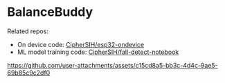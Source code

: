 # BalanceBuddy
Related repos:
- On device code: [CipherSIH/esp32-ondevice](https://github.com/CipherSIH/esp32-ondevice)
- ML model training code: [CipherSIH/fall-detect-notebook](https://github.com/CipherSIH/fall-detect-notebook)


https://github.com/user-attachments/assets/c15cd8a5-bb3c-4d4c-9ae5-69b85c9c2df0

